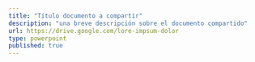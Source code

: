 ```yaml
---
title: "Título documento a compartir"
description: "una breve descripción sobre el documento compartido"
url: https://drive.google.com/lore-impsum-dolor
type: powerpoint
published: true
---
```

